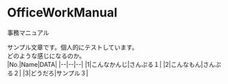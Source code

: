 # OfficeWorkManual
事務マニュアル

サンプル文章です。個人的にテストしています。  
どのような感じになるのか。  
|No.|Name|DATA|
|--|--|--|
|1|こんなかんじ|さんぷる１|
|2|こんなもん|さんぷる２|
|3|どうだろ|サンプル３|
